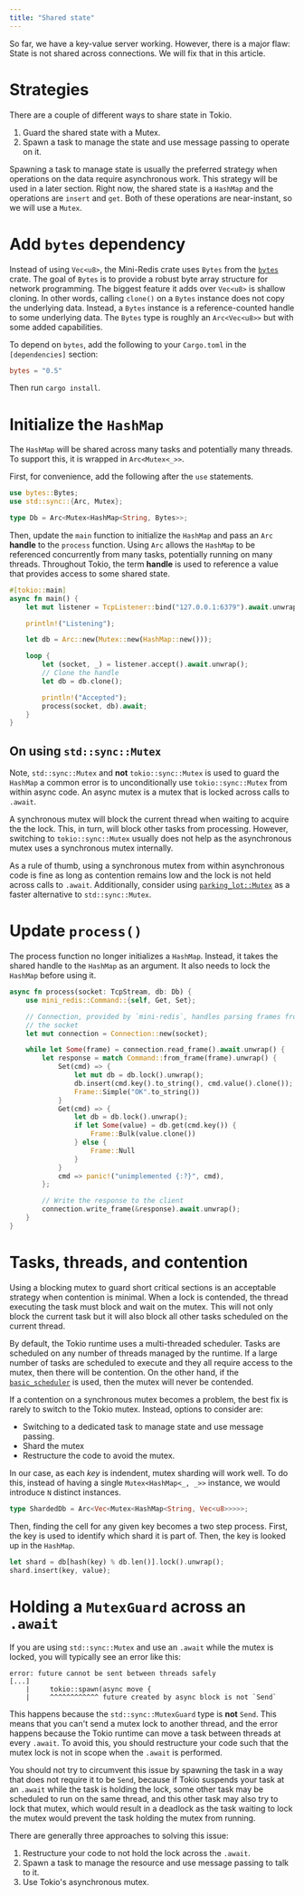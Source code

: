 ```yaml
---
title: "Shared state"
---
```


So far, we have a key-value server working. However, there is a major flaw:
State is not shared across connections. We will fix that in this article.

# Strategies

There are a couple of different ways to share state in Tokio.

1. Guard the shared state with a Mutex.
2. Spawn a task to manage the state and use message passing to operate on it.

Spawning a task to manage state is usually the preferred strategy when
operations on the data require asynchronous work. This strategy will be used in
a later section. Right now, the shared state is a `HashMap` and the operations
are `insert` and `get`. Both of these operations are near-instant, so we
will use a `Mutex`.

# Add `bytes` dependency

Instead of using `Vec<u8>`, the Mini-Redis crate uses `Bytes` from the [`bytes`]
crate. The goal of `Bytes` is to provide a robust byte array structure for
network programming. The biggest feature it adds over `Vec<u8>` is shallow
cloning. In other words, calling `clone()` on a `Bytes` instance does not copy
the underlying data. Instead, a `Bytes` instance is a reference-counted handle
to some underlying data. The `Bytes` type is roughly an `Arc<Vec<u8>>` but with
some added capabilities.

To depend on `bytes`, add the following to your `Cargo.toml` in the
`[dependencies]` section:

```toml
bytes = "0.5"
```

Then run `cargo install`.

[`bytes`]: https://docs.rs/bytes/0.5/bytes/struct.Bytes.html

# Initialize the `HashMap`

The `HashMap` will be shared across many tasks and potentially many threads. To
support this, it is wrapped in `Arc<Mutex<_>>`.

First, for convenience, add the following after the `use` statements.

```rust
use bytes::Bytes;
use std::sync::{Arc, Mutex};

type Db = Arc<Mutex<HashMap<String, Bytes>>;
```

Then, update the `main` function to initialize the `HashMap` and pass an `Arc`
**handle** to the `process` function. Using `Arc` allows the `HashMap` to be
referenced concurrently from many tasks, potentially running on many threads.
Throughout Tokio, the term **handle** is used to reference a value that provides
access to some shared state.

```rust
#[tokio::main]
async fn main() {
    let mut listener = TcpListener::bind("127.0.0.1:6379").await.unwrap();

    println!("Listening");

    let db = Arc::new(Mutex::new(HashMap::new()));

    loop {
        let (socket, _) = listener.accept().await.unwrap();
        // Clone the handle
        let db = db.clone();

        println!("Accepted");
        process(socket, db).await;
    }
}
```

## On using `std::sync::Mutex`

Note, `std::sync::Mutex` and **not** `tokio::sync::Mutex` is used to guard the
`HashMap` a common error is to unconditionally use `tokio::sync::Mutex` from
within async code. An async mutex is a mutex that is locked across calls to
`.await`.

A synchronous mutex will block the current thread when waiting to acquire the
the lock. This, in turn, will block other tasks from processing. However,
switching to `tokio::sync::Mutex` usually does not help as the asynchronous
mutex uses a synchronous mutex internally.

As a rule of thumb, using a synchronous mutex from within asynchronous code is
fine as long as contention remains low and the lock is not held across calls to
`.await`. Additionally, consider using [`parking_lot::Mutex`][parking_lot] as a
faster alternative to `std::sync::Mutex`.

[parking_lot]: https://docs.rs/parking_lot/0.10.2/parking_lot/type.Mutex.html

# Update `process()`

The process function no longer initializes a `HashMap`. Instead, it takes the
shared handle to the `HashMap` as an argument. It also needs to lock the
`HashMap` before using it.

```rust
async fn process(socket: TcpStream, db: Db) {
    use mini_redis::Command::{self, Get, Set};

    // Connection, provided by `mini-redis`, handles parsing frames from
    // the socket
    let mut connection = Connection::new(socket);

    while let Some(frame) = connection.read_frame().await.unwrap() {
        let response = match Command::from_frame(frame).unwrap() {
            Set(cmd) => {
                let mut db = db.lock().unwrap();
                db.insert(cmd.key().to_string(), cmd.value().clone());
                Frame::Simple("OK".to_string())
            }           
            Get(cmd) => {
                let db = db.lock().unwrap();
                if let Some(value) = db.get(cmd.key()) {
                    Frame::Bulk(value.clone())
                } else {
                    Frame::Null
                }
            }
            cmd => panic!("unimplemented {:?}", cmd),
        };

        // Write the response to the client
        connection.write_frame(&response).await.unwrap();
    }
}
```

# Tasks, threads, and contention

Using a blocking mutex to guard short critical sections is an acceptable
strategy when contention is minimal. When a lock is contended, the thread
executing the task must block and wait on the mutex. This will not only block
the current task but it will also block all other tasks scheduled on the current
thread.

By default, the Tokio runtime uses a multi-threaded scheduler. Tasks are
scheduled on any number of threads managed by the runtime. If a large number of
tasks are scheduled to execute and they all require access to the mutex, then
there will be contention. On the other hand, if the [`basic_scheduler`][basic]
is used, then the mutex will never be contended.

If a contention on a synchronous mutex becomes a problem, the best fix is rarely
to switch to the Tokio mutex. Instead, options to consider are:

- Switching to a dedicated task to manage state and use message passing.
- Shard the mutex
- Restructure the code to avoid the mutex.

In our case, as each *key* is indendent, mutex sharding will work well. To do
this, instead of having a single `Mutex<HashMap<_, _>>` instance, we would
introduce `N` distinct instances.

```rust
type ShardedDb = Arc<Vec<Mutex<HashMap<String, Vec<u8>>>>>;
```

Then, finding the cell for any given key becomes a two step process. First, the
key is used to identify which shard it is part of. Then, the key is looked up in
the `HashMap`.

```rust
let shard = db[hash(key) % db.len()].lock().unwrap();
shard.insert(key, value);
```

[basic]: https://docs.rs/tokio/0.2/tokio/runtime/index.html#basic-scheduler

# Holding a `MutexGuard` across an `.await`

If you are using `std::sync::Mutex` and use an `.await` while the mutex is
locked, you will typically see an error like this:

```text
error: future cannot be sent between threads safely
[...]
    |     tokio::spawn(async move {
    |     ^^^^^^^^^^^^ future created by async block is not `Send`
```

This happens because the `std::sync::MutexGuard` type is **not** `Send`. This
means that you can't send a mutex lock to another thread, and the error happens
because the Tokio runtime can move a task between threads at every `.await`.
To avoid this, you should restructure your code such that the mutex lock is not
in scope when the `.await` is performed.

You should not try to circumvent this issue by spawning the task in a way that
does not require it to be `Send`, because if Tokio suspends your task at an
`.await` while the task is holding the lock, some other task may be scheduled to
run on the same thread, and this other task may also try to lock that mutex,
which would result in a deadlock as the task waiting to lock the mutex would
prevent the task holding the mutex from running.

There are generally three approaches to solving this issue:

1. Restructure your code to not hold the lock across the `.await`.
2. Spawn a task to manage the resource and use message passing to talk to it.
3. Use Tokio's asynchronous mutex.


[`MutexGuard`]: https://doc.rust-lang.org/stable/std/sync/struct.MutexGuard.html
